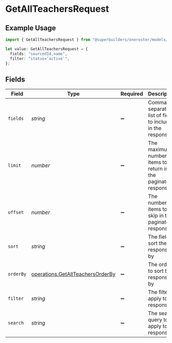 # GetAllTeachersRequest

## Example Usage

```typescript
import { GetAllTeachersRequest } from "@superbuilders/oneroster/models/operations";

let value: GetAllTeachersRequest = {
  fields: "sourcedId,name",
  filter: "status='active'",
};
```

## Fields

| Field                                                                                | Type                                                                                 | Required                                                                             | Description                                                                          | Example                                                                              |
| ------------------------------------------------------------------------------------ | ------------------------------------------------------------------------------------ | ------------------------------------------------------------------------------------ | ------------------------------------------------------------------------------------ | ------------------------------------------------------------------------------------ |
| `fields`                                                                             | *string*                                                                             | :heavy_minus_sign:                                                                   | Comma-separated list of fields to include in the response                            | sourcedId,name                                                                       |
| `limit`                                                                              | *number*                                                                             | :heavy_minus_sign:                                                                   | The maximum number of items to return in the paginated response                      | 100                                                                                  |
| `offset`                                                                             | *number*                                                                             | :heavy_minus_sign:                                                                   | The number of items to skip in the paginated response                                | 0                                                                                    |
| `sort`                                                                               | *string*                                                                             | :heavy_minus_sign:                                                                   | The field to sort the response by                                                    |                                                                                      |
| `orderBy`                                                                            | [operations.GetAllTeachersOrderBy](../../models/operations/getallteachersorderby.md) | :heavy_minus_sign:                                                                   | The order to sort the response by                                                    |                                                                                      |
| `filter`                                                                             | *string*                                                                             | :heavy_minus_sign:                                                                   | The filter to apply to the response                                                  | status='active'                                                                      |
| `search`                                                                             | *string*                                                                             | :heavy_minus_sign:                                                                   | The search query to apply to the response                                            |                                                                                      |